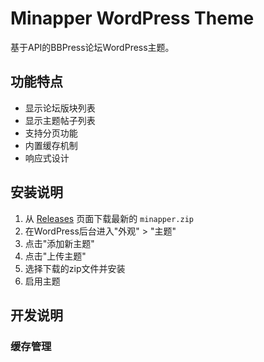 # Minapper WordPress Theme

基于API的BBPress论坛WordPress主题。

## 功能特点

- 显示论坛版块列表
- 显示主题帖子列表
- 支持分页功能
- 内置缓存机制
- 响应式设计

## 安装说明

1. 从 [Releases](../../releases) 页面下载最新的 `minapper.zip`
2. 在WordPress后台进入"外观" > "主题"
3. 点击"添加新主题"
4. 点击"上传主题"
5. 选择下载的zip文件并安装
6. 启用主题

## 开发说明

### 缓存管理
